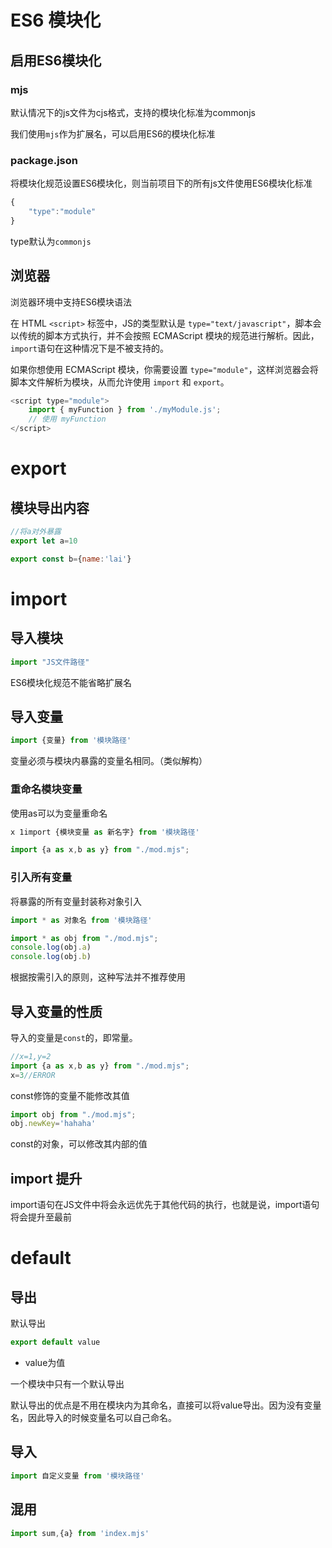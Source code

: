



# ES6 模块化

## 启用ES6模块化

### mjs

默认情况下的js文件为cjs格式，支持的模块化标准为commonjs

我们使用`mjs`作为扩展名，可以启用ES6的模块化标准

### package.json

将模块化规范设置ES6模块化，则当前项目下的所有js文件使用ES6模块化标准

```js
{
    "type":"module"
}
```

type默认为`commonjs`

## 浏览器

浏览器环境中支持ES6模块语法

在 HTML `<script>` 标签中，JS的类型默认是 `type="text/javascript"`，脚本会以传统的脚本方式执行，并不会按照 ECMAScript 模块的规范进行解析。因此，`import`语句在这种情况下是不被支持的。

如果你想使用 ECMAScript 模块，你需要设置 `type="module"`，这样浏览器会将脚本文件解析为模块，从而允许使用 `import` 和 `export`。

```js
<script type="module">
    import { myFunction } from './myModule.js';
    // 使用 myFunction
</script>
```



# export

## 模块导出内容

```js
//将a对外暴露
export let a=10

export const b={name:'lai'}
```







# import

## 导入模块

```js
import "JS文件路径"
```

ES6模块化规范不能省略扩展名

## 导入变量

```js
import {变量} from '模块路径'
```

变量必须与模块内暴露的变量名相同。（类似解构）

### 重命名模块变量

使用as可以为变量重命名

```js
x 1import {模块变量 as 新名字} from '模块路径'
```

```js
import {a as x,b as y} from "./mod.mjs";
```

### 引入所有变量

将暴露的所有变量封装称对象引入

```js
import * as 对象名 from '模块路径'
```

```js
import * as obj from "./mod.mjs";
console.log(obj.a)
console.log(obj.b)
```

根据按需引入的原则，这种写法并不推荐使用

## 导入变量的性质

导入的变量是`const`的，即常量。

```js
//x=1,y=2
import {a as x,b as y} from "./mod.mjs";
x=3//ERROR
```

const修饰的变量不能修改其值

```js
import obj from "./mod.mjs";
obj.newKey='hahaha'
```

const的对象，可以修改其内部的值

## import 提升

import语句在JS文件中将会永远优先于其他代码的执行，也就是说，import语句将会提升至最前

# default



## 导出

默认导出

```js
export default value
```

- value为值

一个模块中只有一个默认导出

默认导出的优点是不用在模块内为其命名，直接可以将value导出。因为没有变量名，因此导入的时候变量名可以自己命名。

## 导入

```js
import 自定义变量 from '模块路径'
```

## 混用

```js
import sum,{a} from 'index.mjs'
```

